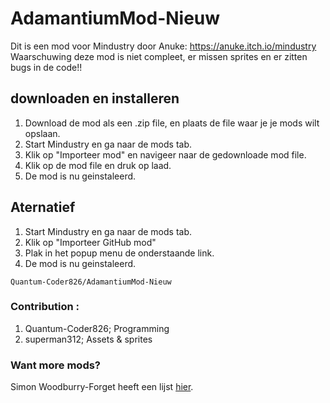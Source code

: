 # AdamantiumMod-Nieuw
Dit is een mod voor Mindustry door Anuke: https://anuke.itch.io/mindustry
Waarschuwing deze mod is niet compleet, er missen sprites en er zitten bugs in de code!!

## downloaden en installeren
1. Download de mod als een .zip file, en plaats de file waar je je mods wilt opslaan.
2. Start Mindustry en ga naar de mods tab.
3. Klik op "Importeer mod" en navigeer naar de gedownloade mod file.
4. Klik op de mod file en druk op laad.
5. De mod is nu geinstaleerd.

## Aternatief
1. Start Mindustry en ga naar de mods tab.
2. Klik op "Importeer GitHub mod"
3. Plak in het popup menu de onderstaande link.
4. De mod is nu geinstaleerd.
```
Quantum-Coder826/AdamantiumMod-Nieuw
```

### Contribution :
1. Quantum-Coder826; Programming
2. superman312; Assets & sprites

### Want more mods?
Simon Woodburry-Forget heeft een lijst [hier](https://simonwoodburyforget.github.io/mindustry-mods/).
